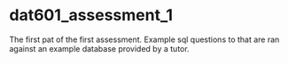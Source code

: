 # dat601_assessment_1
The first pat of the first assessment. Example sql questions to that are ran against an example database provided by a tutor.
